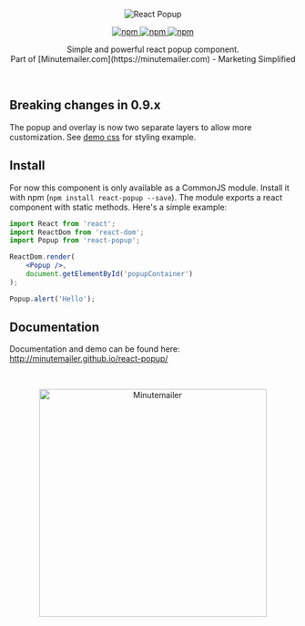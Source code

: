<p align="center">
  <img src="http://minutemailer.github.io/react-popup/logo.png" alt="React Popup" />
</p>


<p align="center">
    <a href="https://www.npmjs.com/package/react-popup">
        <img src="https://camo.githubusercontent.com/5e686c4eb8e3c65a53788a9de5d9f100cb803238/68747470733a2f2f696d672e736869656c64732e696f2f6e706d2f762f72656163742d706f7075702e7376673f6d61784167653d3836343030" alt="npm" data-canonical-src="https://img.shields.io/npm/v/react-popup.svg?maxAge=86400" style="max-width:100%;" />
    </a>
    <a href="https://www.npmjs.com/package/react-popup">
        <img src="https://img.shields.io/npm/dm/react-popup.svg?maxAge=86400" alt="npm" style="max-width:100%;" />
    </a>
    <a href="https://www.npmjs.com/package/react-popup">
        <img src="https://camo.githubusercontent.com/99c9f0ca43fd6c2dd1c956ffc1cb48c74aa2e88d/68747470733a2f2f696d672e736869656c64732e696f2f6e706d2f6c2f72656163742d706f7075702e7376673f6d61784167653d3836343030" alt="npm" data-canonical-src="https://img.shields.io/npm/l/react-popup.svg?maxAge=86400" style="max-width:100%;" />
    </a>
</p>

<p align="center">
    Simple and powerful react popup component. <br>Part of [Minutemailer.com](https://minutemailer.com) - Marketing Simplified
</p>
<p>&nbsp;</p>

## Breaking changes in 0.9.x

The popup and overlay is now two separate layers to allow more customization. See [demo css](https://github.com/minutemailer/react-popup/blob/gh-pages/popup.example.css) for styling example.

## Install

For now this component is only available as a CommonJS module. Install it with npm (`npm install react-popup --save`). The module exports a react component with static methods. Here's a simple example:

```jsx
import React from 'react';
import ReactDom from 'react-dom';
import Popup from 'react-popup';

ReactDom.render(
    <Popup />,
    document.getElementById('popupContainer')
);

Popup.alert('Hello');
```

## Documentation

Documentation and demo can be found here: http://minutemailer.github.io/react-popup/

<p>&nbsp;</p>
<p align="center">
<a href="https://minutemailer.com"><img src="https://app.minutemailer.com/assets/svg/minutemailer-logo.svg" width="400" alt="Minutemailer"></a>
</p>
